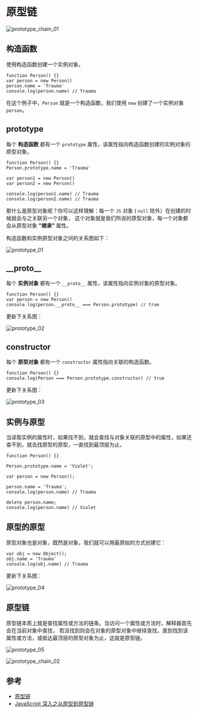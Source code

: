 # 原型链

![prototype_chain_01](https://raw.githubusercontent.com/Vsnoy/PicGo/main/VuePress/prototype_chain_01.png)

## 构造函数

使用构造函数创建一个实例对象。

```
function Person() {}
var person = new Person()
person.name = 'Trauma'
console.log(person.name) // Trauma
```

在这个例子中，`Person` 就是一个构造函数，我们使用 `new` 创建了一个实例对象 `person`。

## prototype

每个 **构造函数** 都有一个 `prototype` 属性，该属性指向构造函数创建的实例对象的原型对象。

```
function Person() {}
Person.prototype.name = 'Trauma'

var person1 = new Person()
var person2 = new Person()

console.log(person1.name) // Trauma
console.log(person2.name) // Trauma
```

那什么是原型对象呢？你可以这样理解：每一个 `JS` 对象 ( `null` 除外）在创建的时候就会与之关联另一个对象，
这个对象就是我们所说的原型对象，每一个对象都会从原型对象 **"继承"** 属性。  

构造函数和实例原型对象之间的关系图如下：

![prototype_01](https://raw.githubusercontent.com/Vsnoy/PicGo/main/VuePress/prototype_01.png)

## \_\_proto\_\_

每个 **实例对象** 都有一个 `__proto__` 属性，该属性指向实例对象的原型对象。

```
function Person() {}
var person = new Person()
console.log(person.__proto__ === Person.prototype) // true
```

更新下关系图：

![prototype_02](https://raw.githubusercontent.com/Vsnoy/PicGo/main/VuePress/prototype_02.png)

## constructor

每个 **原型对象** 都有一个 `constructor` 属性指向关联的构造函数。

```
function Person() {}
console.log(Person === Person.prototype.constructor) // true
```

更新下关系图：

![prototype_03](https://raw.githubusercontent.com/Vsnoy/PicGo/main/VuePress/prototype_03.png)

## 实例与原型

当读取实例的属性时，如果找不到，就会查找与对象关联的原型中的属性，如果还查不到，就去找原型的原型，一直找到最顶层为止。

```
function Person() {}

Person.prototype.name = 'Violet';

var person = new Person();

person.name = 'Trauma';
console.log(person.name) // Trauma

delete person.name;
console.log(person.name) // Violet
```

## 原型的原型

原型对象也是对象，既然是对象，我们就可以用最原始的方式创建它：

```
var obj = new Object();
obj.name = 'Trauma'
console.log(obj.name) // Trauma
```

更新下关系图：

![prototype_04](https://raw.githubusercontent.com/Vsnoy/PicGo/main/VuePress/prototype_04.png)

## 原型链

原型链本质上就是查找属性或方法的链条。当访问一个属性或方法时，解释器首先会在当前对象中查找，
若没找到则会在对象的原型对象中继续查找，直到找到该属性或方法，或抵达最顶层的原型对象为止，这就是原型链。

![prototype_05](https://raw.githubusercontent.com/Vsnoy/PicGo/main/VuePress/prototype_05.png)

![prototype_chain_02](https://raw.githubusercontent.com/Vsnoy/PicGo/main/VuePress/prototype_chain_02.jpg)

## 参考

- [原型链](https://tsejx.github.io/javascript-guidebook/object-oriented-programming/inheritance/prototype-chain/)
- [JavaScript 深入之从原型到原型链](https://github.com/mqyqingfeng/Blog/blob/master/articles/%E6%B7%B1%E5%85%A5%E7%B3%BB%E5%88%97%E6%96%87%E7%AB%A0/JavaScript%E6%B7%B1%E5%85%A5%E4%B9%8B%E4%BB%8E%E5%8E%9F%E5%9E%8B%E5%88%B0%E5%8E%9F%E5%9E%8B%E9%93%BE.md)